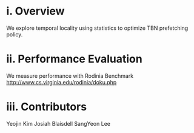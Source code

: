 # i. Overview
We explore temporal locality using statistics to optimize TBN prefetching policy. 

# ii. Performance Evaluation 
We measure performance with Rodinia Benchmark
http://www.cs.virginia.edu/rodinia/doku.php

# iii. Contributors
Yeojin Kim
Josiah Blaisdell
SangYeon Lee

